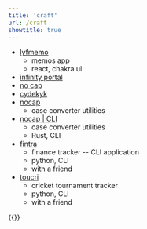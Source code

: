 ```yaml
---
title: 'craft'
url: /craft
showtitle: true
---
```


* [lyfmemo](https://lyfmemo.vercel.app/)
  * memos app
  * react, chakra ui
* [infinity portal](https://infinityportal.vercel.app/)
* [no cap](https://no-cap.vercel.app/)
* [cydekyk](https://cydekyk.vercel.app/)
* [nocap](https://no-cap.netlify.app/)
  * case converter utilities
* [nocap | CLI](https://gtihub.com/shubhxms/nocap)
  * case converter utilities
  * Rust, CLI
* [fintra](https://github.com/shubhxms/fintra)
  * finance tracker -- CLI application
  * python, CLI
  * with a friend
*  [toucri](https://github.com/shubhxms/TouCri)
   * cricket tournament tracker
   * python, CLI
   * with a friend

{{<newspaper-dots>}}
